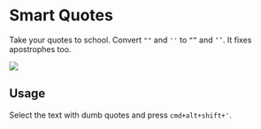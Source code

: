 # Smart Quotes

Take your quotes to school. Convert `""` and `''` to `“”` and `‘’`. It fixes apostrophes too.

![](http://cl.ly/image/1G3g3b2P1I0r/content)

## Usage

Select the text with dumb quotes and press `cmd+alt+shift+'`.
